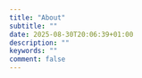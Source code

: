 ```yaml
---
title: "About"
subtitle: ""
date: 2025-08-30T20:06:39+01:00
description: ""
keywords: ""
comment: false
---
```


